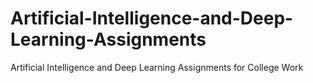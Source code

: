 # Artificial-Intelligence-and-Deep-Learning-Assignments
Artificial Intelligence and Deep Learning Assignments for College Work
